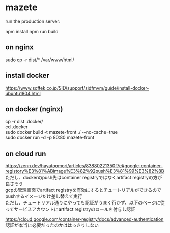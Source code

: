 # mazete

run the production server:

npm install
npm run build

## on nginx
sudo cp -r dist/* /var/www/html/

## install docker
https://www.softek.co.jp/SID/support/sidfmvm/guide/install-docker-ubuntu1804.html

## on docker (nginx)
cp -r dist .docker/  
cd .docker  
sudo docker build -t mazete-front ./ --no-cache=true  
sudo docker run -d -p 80:80 mazete-front

## on cloud run
https://zenn.dev/hayatoomori/articles/83880221350f7e#google-container-registory%E3%81%ABimage%E3%82%92push%E3%81%99%E3%82%8B  
ただし、dockerのpush先はcontainer registryではなくartifact registryの方が良さそう  
gcpの管理画面でartifact registryを有効にするとチュートリアルができるのでpushするイメージだけ差し替えて実行  
ただし、チュートリアル通りにやっても認証がうまく行かず、以下のページに従ってサービスアカウントにartifact registryのロールを付与し認証


https://cloud.google.com/container-registry/docs/advanced-authentication  
認証が本当に必要だったのかははっきりしない